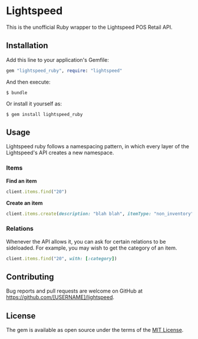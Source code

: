 # Lightspeed

This is the unofficial Ruby wrapper to the Lightspeed POS Retail API.

## Installation

Add this line to your application's Gemfile:

```ruby
gem "lightspeed_ruby", require: "lightspeed"
```

And then execute:

    $ bundle

Or install it yourself as:

    $ gem install lightspeed_ruby

## Usage

Lightspeed ruby follows a namespacing pattern, in which every layer of the
Lightspeed's API creates a new namespace.

### Items

**Find an item**

```ruby
client.items.find("20")
```

**Create an item**

```ruby
client.items.create(description: "blah blah", itemType: "non_inventory")
```

### Relations

Whenever the API allows it, you can ask for certain relations to be sideloaded.
For example, you may wish to get the category of an item.

```ruby
client.items.find("20", with: [:category])
```

## Contributing

Bug reports and pull requests are welcome on GitHub at https://github.com/[USERNAME]/lightspeed.


## License

The gem is available as open source under the terms of the [MIT License](http://opensource.org/licenses/MIT).

